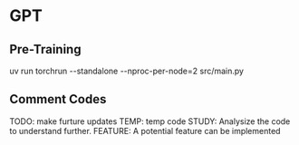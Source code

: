 # GPT

## Pre-Training
uv run torchrun --standalone --nproc-per-node=2 src/main.py


## Comment Codes
TODO: make furture updates
TEMP: temp code
STUDY: Analysize the code to understand further.
FEATURE: A potential feature can be implemented
